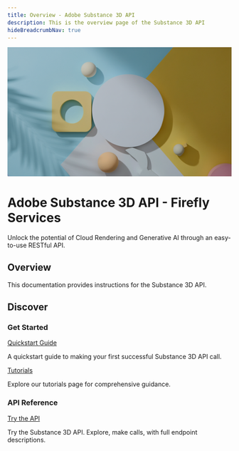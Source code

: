 ```yaml
---
title: Overview - Adobe Substance 3D API
description: This is the overview page of the Substance 3D API
hideBreadcrumbNav: true
---
```


<Hero slots="image, heading, text" background="rgb(126, 183, 196)" theme="dark"/>

![Substance 3D Hero Image](./sub3d-hero.png)

# Adobe Substance 3D API - Firefly Services

Unlock the potential of Cloud Rendering and Generative AI through an easy-to-use RESTful API.

## Overview

This documentation provides instructions for the Substance 3D API.

## Discover

<DiscoverBlock slots="heading, link, text"/>

### Get Started

[Quickstart Guide](/guides)

A quickstart guide to making your first successful Substance 3D API call.

<DiscoverBlock slots="link, text"/>

[Tutorials](/guides/render_3d_object)

Explore our tutorials page for comprehensive guidance.

<DiscoverBlock slots="heading, link, text"/>

### API Reference

[Try the API](/api)

Try the Substance 3D API. Explore, make calls, with full endpoint descriptions.

<br/><br/><br/><br/>
